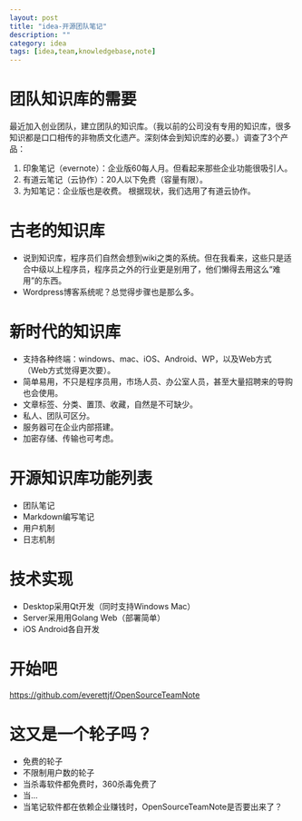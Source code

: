 ```yaml
---
layout: post
title: "idea-开源团队笔记"
description: ""
category: idea
tags: [idea,team,knowledgebase,note]
---
```


# 团队知识库的需要
最近加入创业团队，建立团队的知识库。（我以前的公司没有专用的知识库，很多知识都是口口相传的非物质文化遗产。深刻体会到知识库的必要。）调查了3个产品：
1. 印象笔记（evernote）：企业版60每人月。但看起来那些企业功能很吸引人。
2. 有道云笔记（云协作）：20人以下免费（容量有限）。
3. 为知笔记：企业版也是收费。
根据现状，我们选用了有道云协作。

# 古老的知识库
- 说到知识库，程序员们自然会想到wiki之类的系统。但在我看来，这些只是适合中级以上程序员，程序员之外的行业更是别用了，他们懒得去用这么“难用”的东西。
- Wordpress博客系统呢？总觉得步骤也是那么多。

# 新时代的知识库
- 支持各种终端：windows、mac、iOS、Android、WP，以及Web方式（Web方式觉得更次要）。
- 简单易用，不只是程序员用，市场人员、办公室人员，甚至大量招聘来的导购也会使用。
- 文章标签、分类、置顶、收藏，自然是不可缺少。
- 私人、团队可区分。
- 服务器可在企业内部搭建。
- 加密存储、传输也可考虑。

# 开源知识库功能列表
- 团队笔记
- Markdown编写笔记
- 用户机制
- 日志机制

# 技术实现
- Desktop采用Qt开发（同时支持Windows Mac）
- Server采用用Golang Web（部署简单）
- iOS Android各自开发

# 开始吧
https://github.com/everettjf/OpenSourceTeamNote

# 这又是一个轮子吗？
- 免费的轮子
- 不限制用户数的轮子
- 当杀毒软件都免费时，360杀毒免费了
- 当...
- 当笔记软件都在依赖企业赚钱时，OpenSourceTeamNote是否要出来了？



